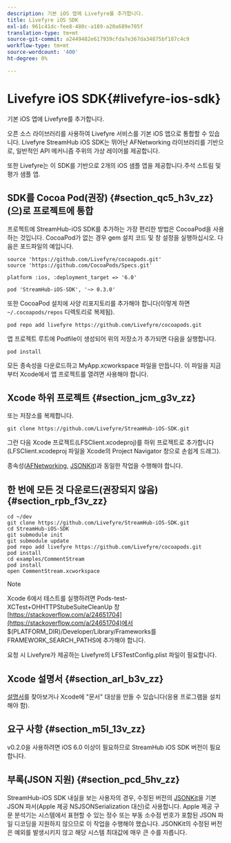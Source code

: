 ```yaml
---
description: 기본 iOS 앱에 Livefyre를 추가합니다.
title: Livefyre iOS SDK
exl-id: 961c41dc-fee8-480c-a189-a20a689e705f
translation-type: tm+mt
source-git-commit: a2449482e617939cfda7e367da34875bf187c4c9
workflow-type: tm+mt
source-wordcount: '400'
ht-degree: 0%

---
```


# Livefyre iOS SDK{#livefyre-ios-sdk}

기본 iOS 앱에 Livefyre를 추가합니다.

오픈 소스 라이브러리를 사용하여 Livefyre 서비스를 기본 iOS 앱으로 통합할 수 있습니다. Livefyre StreamHub iOS SDK는 뛰어난 AFNetworking 라이브러리를 기반으로, 일반적인 API 메커니즘 주위의 가상 레이어를 제공합니다.

또한 Livefyre는 이 SDK를 기반으로 2개의 iOS 샘플 앱을 제공합니다.주석 스트림 및 평가 샘플 앱.

## SDK를 Cocoa Pod(권장) {#section_qc5_h3v_zz}(으)로 프로젝트에 통합

프로젝트에 StreamHub-iOS SDK를 추가하는 가장 편리한 방법은 CocoaPod을 사용하는 것입니다. CocoaPod가 없는 경우 gem 설치 코드 및 창 설정을 실행하십시오. 다음은 포드파일의 예입니다.

```
source 'https://github.com/Livefyre/cocoapods.git' 
source 'https://github.com/CocoaPods/Specs.git' 
  
platform :ios, :deployment_target => '6.0' 
  
pod 'StreamHub-iOS-SDK', '~> 0.3.0'
```

또한 CocoaPod 설치에 사양 리포지토리를 추가해야 합니다(이렇게 하면 `~/.cocoapods/repos` 디렉토리로 복제됨).

```
pod repo add livefyre https://github.com/Livefyre/cocoapods.git
```

앱 프로젝트 루트에 Podfile이 생성되어 위의 저장소가 추가되면 다음을 실행합니다.

```
pod install
```

모든 종속성을 다운로드하고 MyApp.xcworkspace 파일을 만듭니다. 이 파일을 지금부터 Xcode에서 앱 프로젝트를 열려면 사용해야 합니다.

## Xcode 하위 프로젝트 {#section_jcm_g3v_zz}

또는 저장소를 복제합니다.

```
git clone https://github.com/Livefyre/StreamHub-iOS-SDK.git 
```

그런 다음 Xcode 프로젝트(LFSClient.xcodeproj)를 하위 프로젝트로 추가합니다(LFSClient.xcodeproj 파일을 Xcode의 Project Navigator 창으로 손쉽게 드래그).

종속성([AFNetworking](https://github.com/AFNetworking/AFNetworking), [JSONKit](https://github.com/escherba/JSONKit))과 동일한 작업을 수행해야 합니다.

## 한 번에 모든 것 다운로드(권장되지 않음) {#section_rpb_f3v_zz}

```
cd ~/dev 
git clone https://github.com/Livefyre/StreamHub-iOS-SDK.git 
cd StreamHub-iOS-SDK 
git submodule init 
git submodule update 
pod repo add livefyre https://github.com/Livefyre/cocoapods.git 
pod install 
cd examples/CommentStream 
pod install 
open CommentStream.xcworkspace
```

>[!NOTE]
>
>Xcode 6에서 테스트를 실행하려면 Pods-test-XCTest+OHHTTPStubeSuiteCleanUp 창[https://stackoverflow.com/a/24651704](https://stackoverflow.com/a/24651704)에서 $(PLATFORM_DIR)/Developer/Library/Frameworks를 FRAMEWORK_SEARCH_PATHS에 추가해야 합니다.

요청 시 Livefyre가 제공하는 Livefyre의 LFSTestConfig.plist 파일이 필요합니다.

## Xcode 설명서 {#section_arl_b3v_zz}

[설명서](https://livefyre.github.com/StreamHub-iOS-SDK/)를 찾아보거나 Xcode에 &quot;문서&quot; 대상을 만들 수 있습니다(응용 프로그램을 설치해야 함).

## 요구 사항 {#section_m5l_13v_zz}

v0.2.0을 사용하려면 iOS 6.0 이상이 필요하므로 StreamHub iOS SDK 버전이 필요합니다.

## 부록(JSON 지원) {#section_pcd_5hv_zz}

StreamHub-iOS SDK 내실을 보는 사용자의 경우, 수정된 버전의 [JSONKit](https://github.com/escherba/JSONKit)을 기본 JSON 파서(Apple 제공 NSJSONSerialization 대신)로 사용합니다. Apple 제공 구문 분석기는 시스템에서 표현할 수 있는 정수 또는 부동 소수점 번호가 포함된 JSON 파일 디코딩을 지원하지 않으므로 이 작업을 수행해야 했습니다. JSONKit의 수정된 버전은 예외를 발생시키지 않고 해당 시스템 최대값에 매우 큰 수를 자릅니다.
